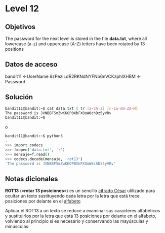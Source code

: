 # Level 12

## Objetivos
The password for the next level is stored in the file **data.txt**, where all lowercase (a-z) and uppercase (A-Z) letters have been rotated by 13 positions
## Datos de acceso 
bandit11 <-UserName
6zPeziLdR2RKNdNYFNb6nVCKzphlXHBM <-Password
## Solución 
```bash
bandit11@bandit:~$ cat data.txt | tr [a-zA-Z] [n-za-mN-ZA-M]
The password is JVNBBFSmZwKKOP0XbFXOoW8chDz5yVRv
bandit11@bandit:~$
```

o

```bash
bandit11@bandit:~$ python3
.
>>> import codecs
>>> f=open('data.txt', 'r')
>>> mensaje=f.read()
>>> codecs.decode(mensaje, 'rot13')
'The password is JVNBBFSmZwKKOP0XbFXOoW8chDz5yVRv'
```
## Notas dicionales
**ROT13** («**rotar 13 posiciones**») es un sencillo [cifrado César](https://es.wikipedia.org/wiki/Cifrado_C%C3%A9sar "Cifrado César") utilizado para ocultar un texto sustituyendo cada letra por la letra que está trece posiciones por delante en el [alfabeto](https://es.wikipedia.org/wiki/Alfabeto "Alfabeto")

Aplicar el ROT13 a un texto se reduce a examinar sus caracteres alfabéticos y sustituirlos por la letra que está 13 posiciones por delante en el alfabeto, volviendo al principio si es necesario y conservando las mayúsculas y minúsculas: